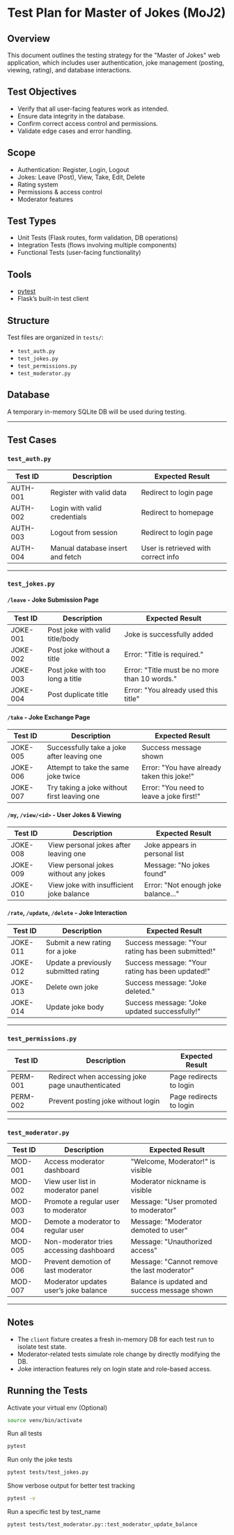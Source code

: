 # Test Plan for Master of Jokes (MoJ2)

## Overview
This document outlines the testing strategy for the "Master of Jokes" web application, which includes user authentication, joke management (posting, viewing, rating), and database interactions.

## Test Objectives
- Verify that all user-facing features work as intended.
- Ensure data integrity in the database.
- Confirm correct access control and permissions.
- Validate edge cases and error handling.

## Scope
- Authentication: Register, Login, Logout
- Jokes: Leave (Post), View, Take, Edit, Delete
- Rating system
- Permissions & access control
- Moderator features

## Test Types
- Unit Tests (Flask routes, form validation, DB operations)
- Integration Tests (flows involving multiple components)
- Functional Tests (user-facing functionality)

## Tools
- [pytest](https://docs.pytest.org/)
- Flask’s built-in test client

## Structure
Test files are organized in `tests/`:
- `test_auth.py`
- `test_jokes.py`
- `test_permissions.py`
- `test_moderator.py`

## Database
A temporary in-memory SQLite DB will be used during testing.

---

## Test Cases

### `test_auth.py`

| Test ID      | Description                        | Expected Result                      |
|--------------|------------------------------------|--------------------------------------|
| AUTH-001     | Register with valid data           | Redirect to login page               |
| AUTH-002     | Login with valid credentials       | Redirect to homepage                 |
| AUTH-003     | Logout from session                | Redirect to login page               |
| AUTH-004     | Manual database insert and fetch   | User is retrieved with correct info  |

---

### `test_jokes.py`

#### `/leave` - Joke Submission Page

| Test ID  | Description                             | Expected Result                                |
|----------|-----------------------------------------|------------------------------------------------|
| JOKE-001 | Post joke with valid title/body         | Joke is successfully added                     |
| JOKE-002 | Post joke without a title               | Error: "Title is required."                    |
| JOKE-003 | Post joke with too long a title         | Error: "Title must be no more than 10 words."  |
| JOKE-004 | Post duplicate title                    | Error: "You already used this title"           |


#### `/take` - Joke Exchange Page

| Test ID  | Description                                     | Expected Result                              |
|----------|-------------------------------------------------|----------------------------------------------|
| JOKE-005 | Successfully take a joke after leaving one      | Success message shown                         |
| JOKE-006 | Attempt to take the same joke twice             | Error: "You have already taken this joke!"    |
| JOKE-007 | Try taking a joke without first leaving one     | Error: "You need to leave a joke first!"      |


#### `/my`, `/view/<id>` - User Jokes & Viewing

| Test ID  | Description                                 | Expected Result                             |
|----------|---------------------------------------------|---------------------------------------------|
| JOKE-008 | View personal jokes after leaving one       | Joke appears in personal list               |
| JOKE-009 | View personal jokes without any jokes       | Message: "No jokes found"                   |
| JOKE-010 | View joke with insufficient joke balance     | Error: "Not enough joke balance..."         |


#### `/rate`, `/update`, `/delete` - Joke Interaction

| Test ID  | Description                                 | Expected Result                                         |
|----------|---------------------------------------------|---------------------------------------------------------|
| JOKE-011 | Submit a new rating for a joke              | Success message: "Your rating has been submitted!"      |
| JOKE-012 | Update a previously submitted rating        | Success message: "Your rating has been updated!"        |
| JOKE-013 | Delete own joke                             | Success message: "Joke deleted."                        |
| JOKE-014 | Update joke body                            | Success message: "Joke updated successfully!"           |

---

### `test_permissions.py`

| Test ID      | Description                                      | Expected Result            |
|--------------|--------------------------------------------------|----------------------------|
| PERM-001     | Redirect when accessing joke page unauthenticated| Page redirects to login    |
| PERM-002     | Prevent posting joke without login               | Page redirects to login    |

---

### `test_moderator.py`

| Test ID      | Description                                       | Expected Result                           |
|--------------|---------------------------------------------------|-------------------------------------------|
| MOD-001      | Access moderator dashboard                        | "Welcome, Moderator!" is visible          |
| MOD-002      | View user list in moderator panel                 | Moderator nickname is visible             |
| MOD-003      | Promote a regular user to moderator               | Message: "User promoted to moderator"     |
| MOD-004      | Demote a moderator to regular user                | Message: "Moderator demoted to user"      |
| MOD-005      | Non-moderator tries accessing dashboard           | Message: "Unauthorized access"            |
| MOD-006      | Prevent demotion of last moderator                | Message: "Cannot remove the last moderator" |
| MOD-007      | Moderator updates user’s joke balance             | Balance is updated and success message shown |

---

## Notes
- The `client` fixture creates a fresh in-memory DB for each test run to isolate test state.
- Moderator-related tests simulate role change by directly modifying the DB.
- Joke interaction features rely on login state and role-based access.


##  Running the Tests

Activate your virtual env (Optional)
```bash
source venv/bin/activate
```
Run all tests
```bash
pytest
```
Run only the joke tests
```bash
pytest tests/test_jokes.py
```
Show verbose output for better test tracking
```bash
pytest -v
```
Run a specific test by test_name
```bash
pytest tests/test_moderator.py::test_moderator_update_balance 
```
